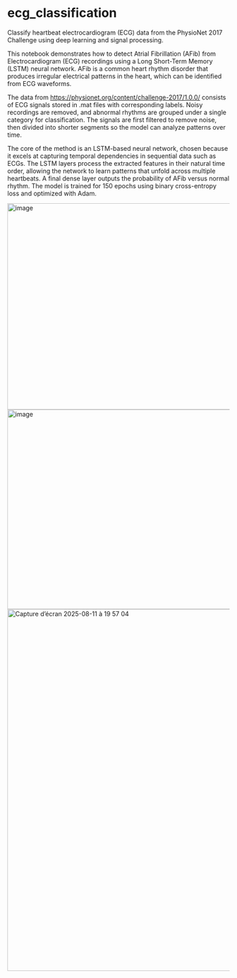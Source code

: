 # ecg_classification
Classify heartbeat electrocardiogram (ECG) data from the PhysioNet 2017 Challenge using deep learning and signal processing.

This notebook demonstrates how to detect Atrial Fibrillation (AFib) from Electrocardiogram (ECG) recordings using a Long Short-Term Memory (LSTM) neural network. AFib is a common heart rhythm disorder that produces irregular electrical patterns in the heart, which can be identified from ECG waveforms.


The data from https://physionet.org/content/challenge-2017/1.0.0/ consists of ECG signals stored in .mat files with corresponding labels. Noisy recordings are removed, and abnormal rhythms are grouped under a single category for classification. The signals are first filtered to remove noise, then divided into shorter segments so the model can analyze patterns over time.


The core of the method is an LSTM-based neural network, chosen because it excels at capturing temporal dependencies in sequential data such as ECGs. The LSTM layers process the extracted features in their natural time order, allowing the network to learn patterns that unfold across multiple heartbeats. A final dense layer outputs the probability of AFib versus normal rhythm. The model is trained for 150 epochs using binary cross-entropy loss and optimized with Adam.


<img width="707" height="468" alt="image" src="https://github.com/user-attachments/assets/4b0e4b4c-65b6-4ad3-b2cf-3aeb3b4c4f22" /> 

<img width="583" height="453" alt="image" src="https://github.com/user-attachments/assets/5a59b9bf-14f8-43d6-88d2-302e2e07e8cf" />

<img width="1508" height="821" alt="Capture d’écran 2025-08-11 à 19 57 04" src="https://github.com/user-attachments/assets/da9281a6-f66c-4ae3-9d18-bf95e723852d" />
